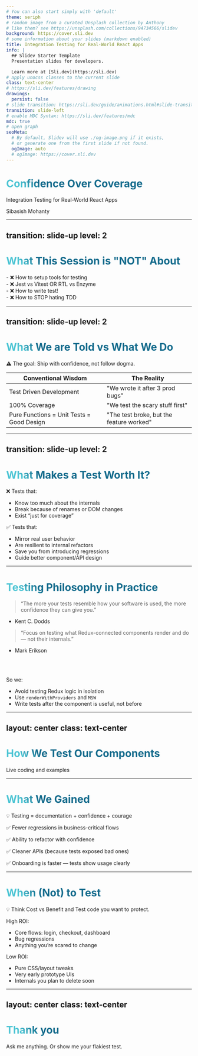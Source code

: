 ```yaml
---
# You can also start simply with 'default'
theme: seriph
# random image from a curated Unsplash collection by Anthony
# like them? see https://unsplash.com/collections/94734566/slidev
background: https://cover.sli.dev
# some information about your slides (markdown enabled)
title: Integration Testing for Real-World React Apps
info: |
  ## Slidev Starter Template
  Presentation slides for developers.

  Learn more at [Sli.dev](https://sli.dev)
# apply unocss classes to the current slide
class: text-center
# https://sli.dev/features/drawing
drawings:
  persist: false
# slide transition: https://sli.dev/guide/animations.html#slide-transitions
transition: slide-left
# enable MDC Syntax: https://sli.dev/features/mdc
mdc: true
# open graph
seoMeta:
  # By default, Slidev will use ./og-image.png if it exists,
  # or generate one from the first slide if not found.
  ogImage: auto
  # ogImage: https://cover.sli.dev
---
```


# Confidence Over Coverage

Integration Testing for Real-World React Apps

Sibasish Mohanty

<!--
The last comment block of each slide will be treated as slide notes. It will be visible and editable in Presenter Mode along with the slide. [Read more in the docs](https://sli.dev/guide/syntax.html#notes)
-->

---
transition: slide-up
level: 2
---

# What This Session is "NOT" About

<v-click>
- ❌ How to setup tools for testing
</v-click>
<br />
<v-click>
- ❌ Jest vs Vitest OR RTL vs Enzyme
</v-click>
<br />
<v-click>
- ❌ How to write test!
</v-click>
<br />
<v-click>
- ❌ How to STOP hating TDD
</v-click>

---
transition: slide-up
level: 2
---

# What We are Told vs What We Do

⚠️ The goal: Ship with confidence, not follow dogma.

| Conventional Wisdom                       | The Reality                              |
| ----------------------------------------- | ---------------------------------------- |
| Test Driven Development                   | "We wrote it after 3 prod bugs"          |
| 100% Coverage                             | "We test the scary stuff first"          |
| Pure Functions = Unit Tests = Good Design | "The test broke, but the feature worked" |

---
transition: slide-up
level: 2
---

# What Makes a Test Worth It?

<v-click>

❌ Tests that:

- Know too much about the internals
- Break because of renames or DOM changes
- Exist “just for coverage”

</v-click>

<v-click>

✅ Tests that:

- Mirror real user behavior
- Are resilient to internal refactors
- Save you from introducing regressions
- Guide better component/API design

</v-click>

<!--
You can have `style` tag in markdown to override the style for the current page.
Learn more: https://sli.dev/features/slide-scope-style
-->

<style>
h1 {
  background-color: #2B90B6;
  background-image: linear-gradient(45deg, #4EC5D4 10%, #146b8c 20%);
  background-size: 100%;
  -webkit-background-clip: text;
  -moz-background-clip: text;
  -webkit-text-fill-color: transparent;
  -moz-text-fill-color: transparent;
}
</style>

<!--
Here is another comment.
-->

---

# Testing Philosophy in Practice

<v-click>

> “The more your tests resemble how your software is used, the more confidence they can give you.”

- Kent C. Dodds

</v-click>

<v-click>

> “Focus on testing what Redux-connected components render and do — not their internals.”

- Mark Erikson

</v-click>

<br/>
<br/>

<v-click>

So we:

- Avoid testing Redux logic in isolation
- Use `renderWithProviders` and `MSW`
- Write tests after the component is useful, not before

</v-click>

<!--
Notes can also sync with clicks

[click] This will be highlighted after the first click

[click] Highlighted with `count = ref(0)`

[click:3] Last click (skip two clicks)
-->

---
layout: center
class: text-center
---

# How We Test Our Components

Live coding and examples

---

# What We Gained

💡 Testing = documentation + confidence + courage

✅ Fewer regressions in business-critical flows

✅ Ability to refactor with confidence

✅ Cleaner APIs (because tests exposed bad ones)

✅ Onboarding is faster — tests show usage clearly

---

# When (Not) to Test

💡 Think Cost vs Benefit and Test code you want to protect.

High ROI:

- Core flows: login, checkout, dashboard
- Bug regressions
- Anything you’re scared to change

Low ROI:

- Pure CSS/layout tweaks
- Very early prototype UIs
- Internals you plan to delete soon

<!--
Your Next Steps
Pick a flow you're scared to touch — write a test for it

Start with one meaningful integration test

Invest in renderWithProviders or setup() utils

Share flaky tests with the team — kill them together
-->

---
layout: center
class: text-center
---

# Thank you

Ask me anything. Or show me your flakiest test.
